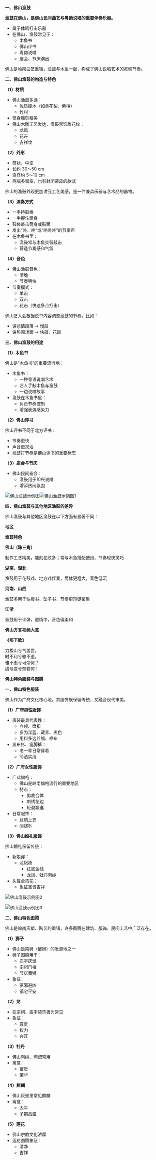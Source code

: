 **一、佛山渔鼓**

 **渔鼓在佛山，是佛山民间曲艺与粤韵说唱的重要伴奏乐器。**

*   属于体鸣打击乐器
*   在佛山，渔鼓常见于：
    *   木鱼书
    *   佛山评书
    *   粤韵说唱
    *   庙会、节庆演出

佛山是岭南曲艺重镇，渔鼓与木鱼一起，构成了佛山说唱艺术的灵魂节奏。

**二、佛山渔鼓的构造与特色**

**（1）材质**

*   佛山渔鼓多选：
    *   优质硬木（如黄花梨、紫檀）
    *   竹材
*   筒身雕刻精美
*   佛山木雕工艺发达，渔鼓常饰雕花纹：
    *   龙凤
    *   花卉
    *   吉祥纹

**（2）外形**

*   筒状，中空
*   长约 30～50 cm
*   直径约 5～10 cm
*   两端多留空，也有封闭蒙皮的款式

佛山的渔鼓外观更加讲究工艺美感，是一件兼具乐器与艺术品的器物。

**（3）演奏方式**

*   一手持鼓棒
*   一手握住筒身
*   鼓棒敲击筒身或鼓面
*   发出“咚、咚”或“咚咚咚”的节奏声
*   在木鱼书里：
    *   渔鼓常与木鱼交替敲击
    *   营造节奏感和气氛

**（4）音色**

*   佛山渔鼓音色：
    *   清脆
    *   节奏明快
*   节奏模式：
    *   单击
    *   双击
    *   花击（快速多点打击）

佛山艺人会根据说书内容调整渔鼓的节奏，比如：

*   讲悲情段落 → 慢敲
*   讲热闹场面 → 快敲、花敲

**三、佛山渔鼓的用途**

**（1）木鱼书**

佛山是“木鱼书”的重要流行地：

*   木鱼书：
    *   一种粤语说唱艺术
    *   艺人手敲木鱼与渔鼓
    *   一边说唱故事
*   渔鼓在木鱼书里：
    *   负责节奏控制
    *   增强表演感染力

**（2）佛山评书**

佛山评书不同于北方评书：

*   节奏更快
*   声音更灵活
*   渔鼓打节奏是佛山评书的重要标志

**（3）庙会与节庆**

*   佛山民间庙会：
    *   渔鼓用于即兴说唱
    *   增添热闹氛围

![佛山渔鼓示例图](./images/yugu/main.jpg)![佛山渔鼓示例图1](./images/yugu/detail1.jpg)

**四、佛山渔鼓与其他地区渔鼓的差异**

佛山渔鼓与其他地区渔鼓在以下方面有显著不同：

**地区**

**渔鼓特色**

**佛山（珠三角）**

制作工艺精美，雕刻花纹多；常与木鱼搭配使用，节奏轻快灵巧

**湖南、湖北**

渔鼓用于花鼓戏、地方戏伴奏，筒体更粗大，音色低沉

**河南、山西**

渔鼓多用于快板书、坠子书，节奏更短促密集

**江浙**

渔鼓用于评弹，道情中，音色偏柔和

**佛山方言视频大意**

**《垓下歌》**

力拔山兮气盖世，  
时不利兮骓不逝。  
骓不逝兮可奈何？  
虞兮虞兮奈若何！

**佛山特色服装与图腾**

**一、佛山特色服装**

佛山作为广府文化核心地，其服饰既保留传统，又融合现代审美。

**（1）广府男性服饰**

*   唐装最具代表性：
    *   立领、盘扣
    *   多为深蓝、藏青、黑色
    *   用料多选丝绸、棉布
*   黑布衫、宽脚裤：
    *   老一辈日常穿着
    *   简洁实用

**（2）广府女性服饰**

*   广式旗袍：
    *   佛山是岭南旗袍流行的重要地区
    *   特点：
        *   剪裁合体
        *   刺绣花边
        *   轻盈飘逸
*   日常服饰：
    *   丝绸上衣
    *   阔腿裤

**（3）佛山婚礼服饰**

佛山婚礼保留传统：

*   新娘穿：
    *   龙凤褂
        *   红底金线
        *   龙凤、牡丹刺绣
*   头戴金箔花：
    *   象征富贵吉祥

![佛山渔鼓示例图2](./images/yugu/detail2.jpg)

![佛山渔鼓示例图3](./images/yugu/detail3.jpg)

**二、佛山特色图腾**

佛山是岭南灰塑、陶艺的重镇，许多图腾在建筑、服饰、民间工艺中广泛存在。

**（1）狮子**

*   佛山是南狮（醒狮）的发源地之一
*   狮子图腾用于：
    *   庙宇灰塑
    *   宗祠门楼
    *   节庆舞狮
*   象征：
    *   驱邪避凶
    *   镇宅平安

**（2）龙**

*   在宗祠、庙宇装饰极为常见
*   象征：
    *   尊贵
    *   权力
    *   兴旺

**（3）牡丹**

*   佛山刺绣、陶塑常用
*   寓意：
    *   富贵
    *   荣华

**（4）麒麟**

*   佛山灰塑里常见麒麟
*   寓意：
    *   太平
    *   子嗣昌盛

**（5）莲花**

*   佛山宗教文化浓厚
*   莲花图腾象征：
    *   清净
    *   吉祥